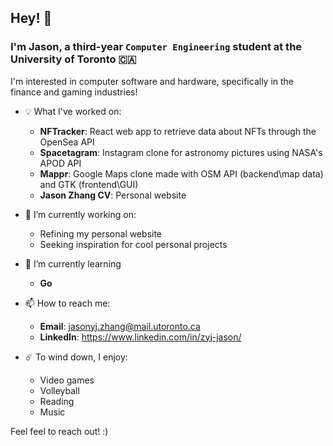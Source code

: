 ## Hey! 👋

### I'm Jason, a third-year `Computer Engineering` student at the University of Toronto 🇨🇦

I'm interested in computer software and hardware, specifically in the finance and gaming industries!

- 💡 What I've worked on:
  - **NFTracker**: React web app to retrieve data about NFTs through the OpenSea API 
  - **Spacetagram**: Instagram clone for astronomy pictures using NASA's APOD API
  - **Mappr**: Google Maps clone made with OSM API (backend\map data) and GTK (frontend\GUI)
  - **Jason Zhang CV**: Personal website

- 🔭 I’m currently working on:
  - Refining my personal website
  - Seeking inspiration for cool personal projects

- 🌱 I’m currently learning 
  - **Go**

- 📫 How to reach me:
  - **Email**: jasonyj.zhang@mail.utoronto.ca
  - **LinkedIn**: https://www.linkedin.com/in/zyj-jason/
  
- ☄️ To wind down, I enjoy:
  - Video games
  - Volleyball
  - Reading
  - Music

Feel feel to reach out! :)

